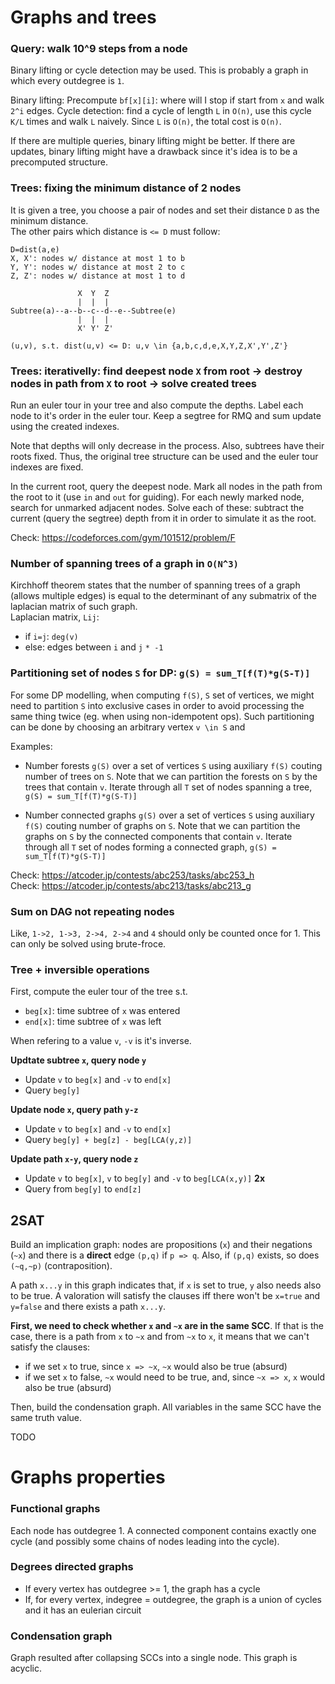 # Graphs and trees

### Query: walk 10^9 steps from a node
Binary lifting or cycle detection may be used. This is probably a graph in which every outdegree is `1`.

Binary lifting: Precompute `bf[x][i]`: where will I stop if start from `x` and walk `2^i` edges. 
Cycle detection: find a cycle of length `L` in `O(n)`, use this cycle `K/L` times and walk `L` naively. Since `L` is `O(n)`, the total cost is `O(n)`.

If there are multiple queries, binary lifting might be better. If there are updates, binary lifting might have a drawback since it's idea is to be a precomputed structure.

### Trees: fixing the minimum distance of 2 nodes
It is given a tree, you choose a pair of nodes and set their distance `D` as the minimum distance.  
The other pairs which distance is `<= D` must follow:
```
D=dist(a,e)
X, X': nodes w/ distance at most 1 to b
Y, Y': nodes w/ distance at most 2 to c
Z, Z': nodes w/ distance at most 1 to d

               X  Y  Z
               |  |  |            
Subtree(a)--a--b--c--d--e--Subtree(e)
               |  |  |
               X' Y' Z'
               
(u,v), s.t. dist(u,v) <= D: u,v \in {a,b,c,d,e,X,Y,Z,X',Y',Z'}
```

### Trees: iterativelly: find deepest node `X` from root -> destroy nodes in path from `X` to root -> solve created trees
Run an euler tour in your tree and also compute the depths. Label each node to it's order in the euler tour. Keep a segtree for RMQ and sum update using the created indexes.  
  
Note that depths will only decrease in the process. Also, subtrees have their roots fixed. Thus, the original tree structure can be used and the euler tour indexes are fixed.
  
In the current root, query the deepest node. Mark all nodes in the path from the root to it (use `in` and `out` for guiding). For each newly marked node, search for unmarked adjacent nodes. Solve each of these: subtract the current (query the segtree) depth from it in order to simulate it as the root.
  
Check: https://codeforces.com/gym/101512/problem/F

### Number of spanning trees of a graph in `O(N^3)`
Kirchhoff theorem states that the number of spanning trees of a graph (allows multiple edges) is equal to the determinant of any submatrix of the laplacian matrix of such graph.  
Laplacian matrix, `Lij`:
- if `i=j`: `deg(v)` 
- else: edges between `i` and `j` `* -1`

### Partitioning set of nodes `S` for DP: `g(S) = sum_T[f(T)*g(S-T)]`
For some DP modelling, when computing `f(S)`, `S` set of vertices, we might need to partition `S` into exclusive cases in order to avoid processing the same thing twice (eg. when using non-idempotent ops). 
Such partitioning can be done by choosing an arbitrary vertex `v \in S` and 

Examples:
- Number forests `g(S)` over a set of vertices `S` using auxiliary `f(S)` couting number of trees on `S`.
Note that we can partition the forests on `S` by the trees that contain `v`.
Iterate through all `T` set of nodes spanning a tree, `g(S) = sum_T[f(T)*g(S-T)]`  

- Number connected graphs `g(S)` over a set of vertices `S` using auxiliary `f(S)` couting number of graphs on `S`.
Note that we can partition the graphs on `S` by the connected components that contain `v`.
Iterate through all `T` set of nodes forming a connected graph, `g(S) = sum_T[f(T)*g(S-T)]`

Check: https://atcoder.jp/contests/abc253/tasks/abc253_h  
Check: https://atcoder.jp/contests/abc213/tasks/abc213_g  

### Sum on DAG not repeating nodes
Like, `1->2, 1->3, 2->4, 2->4` and `4` should only be counted once for 1.
This can only be solved using brute-froce.

### Tree + inversible operations
First, compute the euler tour of the tree s.t.
- `beg[x]`: time subtree of `x` was entered
- `end[x]`: time subtree of `x` was left
  
When refering to a value `v`, `-v` is it's inverse.
  
**Updtate subtree `x`, query node `y`**
- Update `v` to `beg[x]` and `-v` to `end[x]`
- Query `beg[y]`

**Update node `x`, query path `y-z`**
- Update `v` to `beg[x]` and `-v` to `end[x]`
- Query `beg[y] + beg[z] - beg[LCA(y,z)]`

**Update path `x-y`, query node `z`**
- Update `v` to `beg[x]`, `v` to `beg[y]` and `-v` to `beg[LCA(x,y)]` **2x**
- Query from `beg[y]` to `end[z]`

## 2SAT
Build an implication graph: nodes are propositions (`x`) and their negations (`~x`) and there is a **direct** edge `(p,q)` if `p => q`. Also, if `(p,q)` exists, so does `(~q,~p)` (contraposition). 
  
A path `x...y` in this graph indicates that, if `x` is set to true, `y` also needs also to be true. A valoration will satisfy the clauses iff there won't be `x=true` and `y=false` and there exists a path `x...y`.  
  
**First, we need to check whether `x` and `~x` are in the same SCC**. 
If that is the case, there is a path from `x` to `~x` and from `~x` to `x`, it means that we can't satisfy the clauses:
- if we set `x` to true, since `x => ~x`, `~x` would also be true (absurd)
- if we set `x` to false, `~x` would need to be true, and, since `~x => x`, `x` would also be true (absurd)

Then, build the condensation graph. All variables in the same SCC have the same truth value. 

TODO
  


# Graphs properties

### Functional graphs
Each node has outdegree 1. A connected component contains exactly one cycle (and possibly some chains of nodes leading into the cycle).

### Degrees directed graphs
- If every vertex has outdegree >= 1, the graph has a cycle
- If, for every vertex, indegree = outdegree, the graph is a union of cycles and it has an eulerian circuit

### Condensation graph
Graph resulted after collapsing SCCs into a single node. This graph is acyclic.


